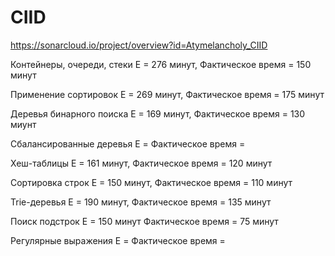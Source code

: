 # CIID
https://sonarcloud.io/project/overview?id=Atymelancholy_CIID
 
Контейнеры, очереди, стеки
E = 276 минут,
Фактическое время = 150 минут

Применение сортировок
E = 269 минут,
Фактическое время = 175 минут

Деревья бинарного поиска
E = 169 минут,
Фактическое время = 130 миунт

Сбалансированные деревья 
E =
Фактическое время =

Хеш-таблицы
E = 161 минут,
Фактическое время = 120 минут

Сортировка строк
E = 150 минут,
Фактическое время = 110 минут

Trie-деревья
E = 190 минут,
Фактическое время = 135 минут

Поиск подстрок
E = 150 минут
Фактическое время = 75 минут

Регулярные выражения
E =
Фактическое время =
